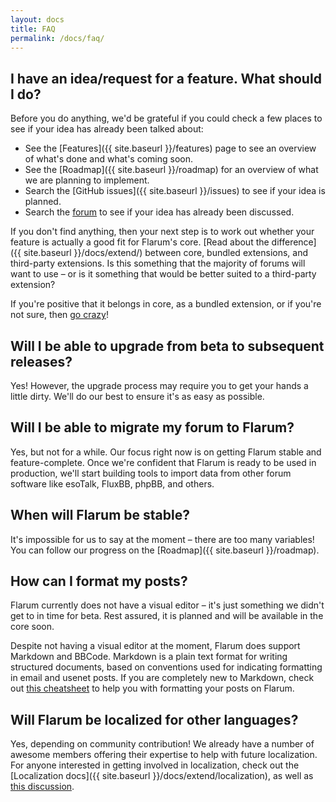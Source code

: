 ```yaml
---
layout: docs
title: FAQ
permalink: /docs/faq/
---
```

## I have an idea/request for a feature. What should I do?

Before you do anything, we'd be grateful if you could check a few places to see if your idea has already been talked about:

* See the [Features]({{ site.baseurl }}/features) page to see an overview of what's done and what's coming soon.
* See the [Roadmap]({{ site.baseurl }}/roadmap) for an overview of what we are planning to implement.
* Search the [GitHub issues]({{ site.baseurl }}/issues) to see if your idea is planned.
* Search the [forum](http://discuss.flarum.org) to see if your idea has already been discussed.

If you don't find anything, then your next step is to work out whether your feature is actually a good fit for Flarum's core. [Read about the difference]({{ site.baseurl }}/docs/extend/) between core, bundled extensions, and third-party extensions. Is this something that the majority of forums will want to use – or is it something that would be better suited to a third-party extension?

If you're positive that it belongs in core, as a bundled extension, or if you're not sure, then [go crazy](https://discuss.flarum.org/t/features)!

## Will I be able to upgrade from beta to subsequent releases?

Yes! However, the upgrade process may require you to get your hands a little dirty. We'll do our best to ensure it's as easy as possible.

## Will I be able to migrate my forum to Flarum?

Yes, but not for a while. Our focus right now is on getting Flarum stable and feature-complete. Once we're confident that Flarum is ready to be used in production, we'll start building tools to import data from other forum software like esoTalk, FluxBB, phpBB, and others.

## When will Flarum be stable?

It's impossible for us to say at the moment – there are too many variables! You can follow our progress on the [Roadmap]({{ site.baseurl }}/roadmap).

## How can I format my posts?

Flarum currently does not have a visual editor – it's just something we didn't get to in time for beta. Rest assured, it is planned and will be available in the core soon.

Despite not having a visual editor at the moment, Flarum does support Markdown and BBCode. Markdown is a plain text format for writing structured documents, based on conventions used for indicating formatting in email and usenet posts. If you are completely new to Markdown, check out [this cheatsheet](https://github.com/adam-p/markdown-here/wiki/Markdown-Cheatsheet) to help you with formatting your posts on Flarum.

## Will Flarum be localized for other languages?

Yes, depending on community contribution! We already have a number of awesome members offering their expertise to help with future localization. For anyone interested in getting involved in localization, check out the [Localization docs]({{ site.baseurl }}/docs/extend/localization), as well as [this discussion](http://discuss.flarum.org/d/336-potential-l10n-stumbling-blocks).

